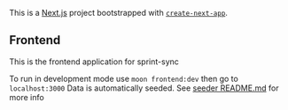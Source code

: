 This is a [Next.js](https://nextjs.org) project bootstrapped with [`create-next-app`](https://nextjs.org/docs/app/api-reference/cli/create-next-app).

## Frontend

This is the frontend application for sprint-sync

To run in development mode use `moon frontend:dev` then go to `localhost:3000`
Data is automatically seeded. See [seeder README.md](../seeder/README.md) for more info
